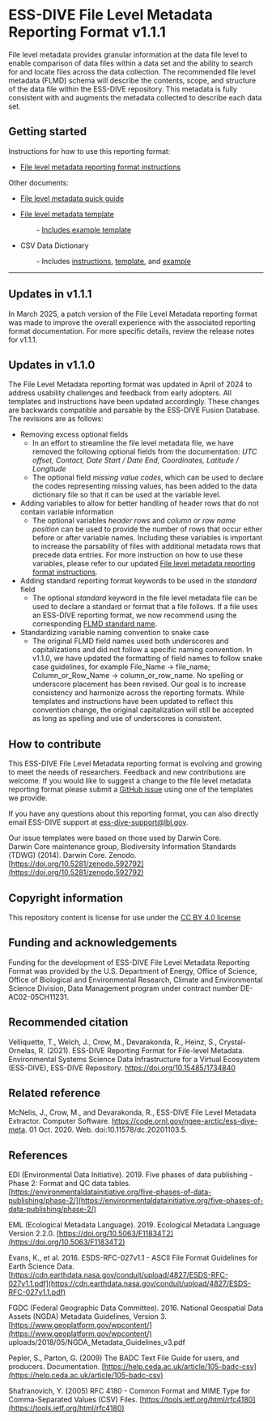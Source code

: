# ESS-DIVE File Level Metadata Reporting Format v1.1.1

File level metadata provides granular information at the data file level to enable comparison of data files within a data set and the ability to search for and locate files across the data collection. The recommended file level metadata \(FLMD\) schema will describe the contents, scope, and structure of the data file within the ESS-DIVE repository. This metadata is fully consistent with and augments the metadata collected to describe each data set.

## Getting started

Instructions for how to use this reporting format:

* [File level metadata reporting format instructions](flmd_instructions.md)

Other documents:

* [File level metadata quick guide](flmd_quick_guide.md)   
* [File level metadata template](flmd_template.csv) 

          - [Includes example template](flmd_template_example.csv)  

* CSV Data Dictionary  

          - Includes [instructions](CSV_dd/README.md), [template](CSV_dd/CSV_dd_template.csv), and [example](CSV_dd/csv_dd_example.md)

---  
## Updates in v1.1.1
In March 2025, a patch version of the File Level Metadata reporting format was made to improve the overall experience with the associated reporting format documentation. For more specific details, review the release notes for v1.1.1.

## Updates in v1.1.0
The File Level Metadata reporting format was updated in April of 2024 to address usability challenges and feedback from early adopters. All templates and instructions have been updated accordingly. These changes are backwards compatible and parsable by the ESS-DIVE Fusion Database. The revisions are as follows:

* Removing excess optional fields
  * In an effort to streamline the file level metadata file, we have removed the following optional fields from the documentation: _UTC offset, Contact, Date Start / Date End, Coordinates, Latitude / Longitude_
  * The optional field _missing value codes_, which can be used to declare the codes representing missing values, has been added to the data dictionary file so that it can be used at the variable level.
* Adding variables to allow for better handling of header rows that do not contain variable information
  * The optional variables _header rows_ and _column or row name position_ can be used to provide the number of rows that occur either before or after variable names. Including these variables is important to increase the parsability of files with additional metadata rows that precede data entries. For more instruction on how to use these variables, please refer to our updated [File level metadata reporting format instructions](flmd_instructions.md).
* Adding standard reporting format keywords to be used in the _standard_ field
  * The optional _standard_ keyword in the file level metadata file can be used to declare a standard or format that a file follows. If a file uses an ESS-DIVE reporting format, we now recommend using the corresponding [FLMD standard name](RF_FLMD_Standard_Terms.csv).
* Standardizing variable naming convention to snake case
  * The original FLMD field names used both underscores and capitalizations and did not follow a specific naming convention. In v1.1.0, we have updated the formatting of field names to follow snake case guidelines, for example File_Name -> file_name; Column_or_Row_Name -> column_or_row_name. No spelling or underscore placement has been revised. Our goal is to increase consistency and harmonize across the reporting formats. While templates and instructions have been updated to reflect this convention change, the original capitalization will still be accepted as long as spelling and use of underscores is consistent. 

## How to contribute  
This ESS-DIVE File Level Metadata reporting format is evolving and growing to meet the needs of researchers. Feedback and new contributions are welcome. If you would like to suggest a change to the file level metadata reporting format please submit a [GitHub issue](https://github.com/ess-dive-workspace/essdive-file-level-metadata/issues/new/choose) using one of the templates we provide.

If you have any questions about this reporting format, you can also directly email ESS-DIVE support at ess-dive-support@lbl.gov.  

Our issue templates were based on those used by Darwin Core.  
Darwin Core maintenance group, Biodiversity Information Standards \(TDWG\) \(2014\). Darwin Core. Zenodo. [https://doi.org/10.5281/zenodo.592792](https://doi.org/10.5281/zenodo.592792)

## Copyright information

This repository content is license for use under the [CC BY 4.0 license](https://creativecommons.org/licenses/by/4.0/)

## Funding and acknowledgements

Funding for the development of ESS-DIVE File Level Metadata Reporting Format was provided by the U.S. Department of Energy, Office of Science, Office of Biological and Environmental Research, Climate and Environmental Science Division, Data Management program under contract number DE-AC02-05CH11231.

## Recommended citation

Velliquette, T., Welch, J., Crow, M., Devarakonda, R., Heinz, S., Crystal-Ornelas, R. (2021). ESS-DIVE Reporting Format for File-level Metadata. Environmental Systems Science Data Infrastructure for a Virtual Ecosystem (ESS-DIVE), ESS-DIVE Repository. https://doi.org/10.15485/1734840

## Related reference

McNelis, J., Crow, M., and Devarakonda, R., ESS-DIVE File Level Metadata Extractor. Computer Software. https://code.ornl.gov/ngee-arctic/ess-dive-meta. 01 Oct. 2020. Web. doi:10.11578/dc.20201103.5.

## References

EDI \(Environmental Data Initiative\). 2019. Five phases of data publishing - Phase 2: Format and QC data tables. [https://environmentaldatainitiative.org/five-phases-of-data-publishing/phase-2/](https://environmentaldatainitiative.org/five-phases-of-data-publishing/phase-2/)

EML \(Ecological Metadata Language\). 2019. Ecological Metadata Language Version 2.2.0. [https://doi.org/10.5063/F11834T2](https://doi.org/10.5063/F11834T2)

Evans, K., et al. 2016. ESDS-RFC-027v1.1 - ASCII File Format Guidelines for Earth Science Data. [https://cdn.earthdata.nasa.gov/conduit/upload/4827/ESDS-RFC-027v1.1.pdf](https://cdn.earthdata.nasa.gov/conduit/upload/4827/ESDS-RFC-027v1.1.pdf)

FGDC \(Federal Geographic Data Committee\). 2016. National Geospatial Data Assets \(NGDA\) Metadata Guidelines, Version 3. [https://www.geoplatform.gov/wpcontent/](https://www.geoplatform.gov/wpcontent/) uploads/2018/05/NGDA\_Metadata\_Guidelines\_v3.pdf

Pepler, S., Parton, G. \(2009\) The BADC Text File Guide for users, and producers. Documentation. [https://help.ceda.ac.uk/article/105-badc-csv](https://help.ceda.ac.uk/article/105-badc-csv)

Shafranovich, Y. \(2005\) RFC 4180 - Common Format and MIME Type for Comma-Separated Values \(CSV\) Files. [https://tools.ietf.org/html/rfc4180](https://tools.ietf.org/html/rfc4180)

 

